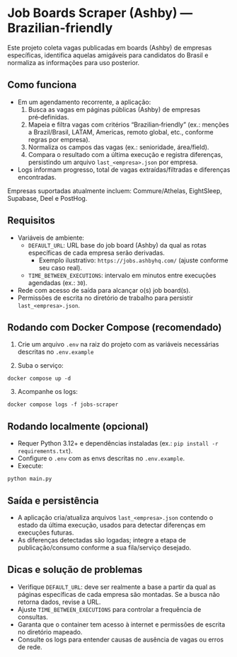 # Job Boards Scraper (Ashby) — Brazilian‑friendly

Este projeto coleta vagas publicadas em boards (Ashby) de empresas específicas, identifica aquelas amigáveis para candidatos do Brasil e normaliza as informações para uso posterior.

## Como funciona

- Em um agendamento recorrente, a aplicação:
  1. Busca as vagas em páginas públicas (Ashby) de empresas pré‑definidas.
  2. Mapeia e filtra vagas com critérios “Brazilian‑friendly” (ex.: menções a Brazil/Brasil, LATAM, Americas, remoto global, etc., conforme regras por empresa).
  3. Normaliza os campos das vagas (ex.: senioridade, área/field).
  4. Compara o resultado com a última execução e registra diferenças, persistindo um arquivo `last_<empresa>.json` por empresa.
- Logs informam progresso, total de vagas extraídas/filtradas e diferenças encontradas.

Empresas suportadas atualmente incluem: Commure/Athelas, EightSleep, Supabase, Deel e PostHog.

## Requisitos

- Variáveis de ambiente:
  - `DEFAULT_URL`: URL base do job board (Ashby) da qual as rotas específicas de cada empresa serão derivadas.
    - Exemplo ilustrativo: `https://jobs.ashbyhq.com/` (ajuste conforme seu caso real).
  - `TIME_BETWEEN_EXECUTIONS`: intervalo em minutos entre execuções agendadas (ex.: `30`).
- Rede com acesso de saída para alcançar o(s) job board(s).
- Permissões de escrita no diretório de trabalho para persistir `last_<empresa>.json`.

## Rodando com Docker Compose (recomendado)

1) Crie um arquivo `.env` na raiz do projeto com as variáveis necessárias descritas no `.env.example`

2) Suba o serviço:
```
docker compose up -d
``` 

3) Acompanhe os logs:
```
docker compose logs -f jobs-scraper
``` 

## Rodando localmente (opcional)

- Requer Python 3.12+ e dependências instaladas (ex.: `pip install -r requirements.txt`).
- Configure o `.env` com as envs descritas no `.env.example`.
- Execute:
```
python main.py
``` 

## Saída e persistência

- A aplicação cria/atualiza arquivos `last_<empresa>.json` contendo o estado da última execução, usados para detectar diferenças em execuções futuras.
- As diferenças detectadas são logadas; integre a etapa de publicação/consumo conforme a sua fila/serviço desejado.

## Dicas e solução de problemas

- Verifique `DEFAULT_URL`: deve ser realmente a base a partir da qual as páginas específicas de cada empresa são montadas. Se a busca não retorna dados, revise a URL.
- Ajuste `TIME_BETWEEN_EXECUTIONS` para controlar a frequência de consultas.
- Garanta que o container tem acesso à internet e permissões de escrita no diretório mapeado.
- Consulte os logs para entender causas de ausência de vagas ou erros de rede.
